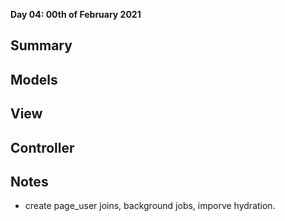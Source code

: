 **Day 04: 00th of February 2021**

## Summary
## Models
## View
## Controller

## Notes
- create page_user joins, background jobs, imporve hydration.